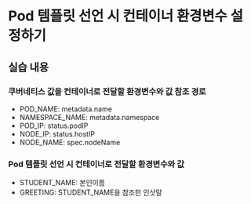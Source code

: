 # Pod 템플릿 선언 시 컨테이너 환경변수 설정하기

## 실습 내용
### 쿠버네티스 값을 컨테이너로 전달할 환경변수와 값 참조 경로
  - POD_NAME: metadata.name
  - NAMESPACE_NAME: metadata.namespace
  - POD_IP: status.podIP
  - NODE_IP: status.hostIP
  - NODE_NAME: spec.nodeName
  
### Pod 템플릿 선언 시 컨테이너로 전달할 환경변수와 값
  - STUDENT_NAME: 본인이름
  - GREETING: STUDENT_NAME을 참조한 인삿말